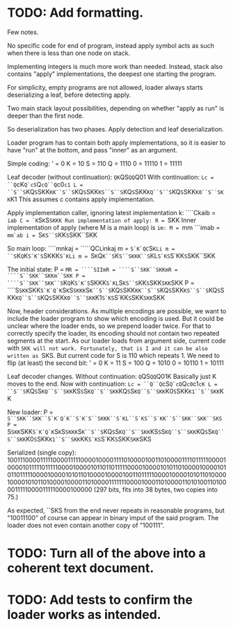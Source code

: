 # TODO: Add formatting.

Few notes.

No specific code for end of program, instead apply symbol
acts as such when there is less than one node on stack.

Implementing integers is much more work than needed.
Instead, stack also contains "apply" implementations,
the deepest one starting the program.

For simplicity, empty programs are not allowed,
loader always starts deserializing a leaf, before detecting apply.

Two main stack layout possibilities, depending on whether
"apply as run" is deeper than the first node.

So deserialization has two phases. Apply detection and leaf deserialization.

Loader program has to contain both apply implementations,
so it is easier to have "run" at the bottom,
and pass "inner" as an argument.

Simple coding:
' = 0
K = 10
S = 110
Q = 1110
0 = 11110
1 = 11111

Leaf decoder (without continuation):
``QK``QS``QQ``Q01
With continuation:
`Lc = ``Q`cK``Q`cS``Q`cQ``Q`c0`c1
L = ``S``S`KQ``S``SKK`KK``S``S`KQ``S``SKK`KS``S``S`KQ``S``SKK`KQ``S``S`KQ``S``SKK`K0``S``SKK`K1
This assumes c contains apply implementation.

Apply implementation caller, ignoring latest implementation k:
````Ckaib = ``iab
C = `K``S`K`S``SKKK
Run implementation of apply:
R = ``SKK
Inner implementation of apply (where M is a main loop) is `im:
M = `mm
```imab = ``mm`ab
i = ``S`KS``S`KK``S``SKK``SKK

So main loop:
````mnkaj = `````QC`L`inkaj
m = ``S`K`QC``S`KLi
m = ``S`K`Q`K``S`K`S``SKKK``S`KLi
m = ``S`K`Q`K``S`K`S``SKKK``S`KL``S`KS``S`KK``S``SKK``SKK

The initial state:
P = `MR = ````SIImR = ````S``SKK``SKKmR = ````S``SKK``SKKm``SKK
P = ````S``SKK``SKK``S`K`Q`K``S`K`S``SKKK``S`KL``S`KS``S`KK``S``SKK``SKK``SKK
P = ````S``SKK``SKK``S`K`Q`K``S`K`S``SKKK``S`K``S``S`KQ``S``SKK`KK``S``S`KQ``S``SKK`KS``S``S`KQ``S``SKK`KQ``S``S`KQ``S``SKK`K0``S``SKK`K1``S`KS``S`KK``S``SKK``SKK``SKK

Now, header considerations. As multiple encodings are possible, we want to include the loader program to show which encoding is used.
But it could be unclear where the loader ends, so we prepend loader twice.
For that to correctly specify the loader, its encoding should not contain two repeated segments at the start.
As our loader loads from argument side, current code with ``SKK will not work.
Fortunately, that is I and it can be also written as ``SKS.
But current code for S is 110 which repeats 1.
We need to flip (at least) the second bit:
' = 0
K = 11
S = 100
Q = 1010
0 = 10110
1 = 10111

Leaf decoder changes. Without continuation:
``Q``QS``QQ``Q01K
Basically just K moves to the end. Now with continuation:
`Lc = ``Q``Q`cS``Q`cQ``Q`c0`c1`cK
L = ``S``S`KQ``S``S`KQ``S``SKK`KS``S``S`KQ``S``SKK`KQ``S``S`KQ``S``SKK`K0``S``SKK`K1``S``SKK`KK

New loader:
P = ````S``SKK``SKK``S`K`Q`K``S`K`S``SKKK``S`KL``S`KS``S`KK``S``SKK``SKK``SKS
P = ````S``SKK``SKK``S`K`Q`K``S`K`S``SKKK``S`K``S``S`KQ``S``S`KQ``S``SKK`KS``S``S`KQ``S``SKK`KQ``S``S`KQ``S``SKK`K0``S``SKK`K1``S``SKK`KK``S`KS``S`KK``S``SKK``SKK``SKS

Serialized (single copy):
100111000011111000011111000010000111101000010011010000111101111100001000010111110111110000100001011011011111000010000101011010000100001010110111110000100001010110100001000010011011111000010000101011010000100001010110100001000011010000111111100001000110100001101010011010000111110000111110000100000
(297 bits, fits into 38 bytes, two copies into 75.)

As expected, ``SKS from the end never repeats in reasonable programs, but "10011100" of course can appear in binary imput of the said program.
The loader does not even contain another copy of "100111".

# TODO: Turn all of the above into a coherent text document.

# TODO: Add tests to confirm the loader works as intended.
